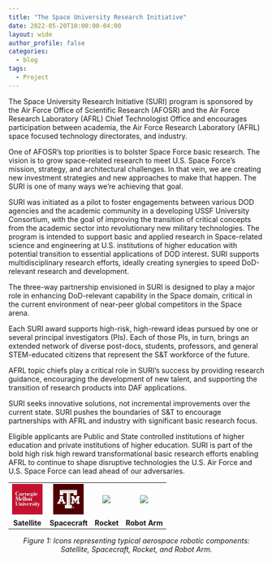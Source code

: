 ```yaml
---
title: "The Space University Research Initiative"
date: 2022-05-20T10:00:00-04:00
layout: wide
author_profile: false
categories:
  - blog
tags:
  - Project
---
```

The Space University Research Initiative (SURI) program is sponsored by the Air Force Office of Scientific Research (AFOSR) and the Air Force Research Laboratory (AFRL) Chief Technologist Office and encourages participation between academia, the Air Force Research Laboratory (AFRL) space focused technology directorates, and industry.

One of AFOSR’s top priorities is to bolster Space Force basic research. The vision is to grow space-related research to meet U.S. Space Force’s mission, strategy, and architectural challenges. In that vein, we are creating new investment strategies and new approaches to make that happen. The SURI is one of many ways we’re achieving that goal.

SURI was initiated as a pilot to foster engagements between various DOD agencies and the academic community in a developing USSF University Consortium, with the goal of improving the transition of critical concepts from the academic sector into revolutionary new military technologies. The program is intended to support basic and applied research in Space-related science and engineering at U.S. institutions of higher education with potential transition to essential applications of DOD interest. SURI supports multidisciplinary research efforts, ideally creating synergies to speed DoD-relevant research and development.

The three-way partnership envisioned in SURI is designed to play a major role in enhancing DoD-relevant capability in the Space domain, critical in the current environment of near-peer global competitors in the Space arena.

Each SURI award supports high-risk, high-reward ideas pursued by one or several principal investigators (PIs). Each of those PIs, in turn, brings an extended network of diverse post-docs, students, professors, and general STEM-educated citizens that represent the S&T workforce of the future.

AFRL topic chiefs play a critical role in SURI’s success by providing research guidance, encouraging the development of new talent, and supporting the transition of research products into DAF applications.

SURI seeks innovative solutions, not incremental improvements over the current state. SURI pushes the boundaries of S&T to encourage partnerships with AFRL and industry with significant basic research focus.

Eligible applicants are Public and State controlled institutions of higher education and private institutions of higher education.
SURI is part of the bold high risk high reward transformational basic research efforts enabling AFRL to continue to shape disruptive technologies the U.S. Air Force and U.S. Space Force can lead ahead of our adversaries.

<table align="center">
  <tr>
    <td align="center"><img src="https://github.com/JackTony123/picx-images-hosting/raw/master/cmu.1hsfb47577.webp" width="60px"></td>
    <td align="center"><img src="https://github.com/JackTony123/picx-images-hosting/raw/master/tamu.5j4epid1rn.webp" width="60px"></td>
    <td align="center"><img src="icon3.png" width="60px"></td>
    <td align="center"><img src="icon4.png" width="60px"></td>
  </tr>
  <tr>
    <td align="center"><strong>Satellite</strong></td>
    <td align="center"><strong>Spacecraft</strong></td>
    <td align="center"><strong>Rocket</strong></td>
    <td align="center"><strong>Robot Arm</strong></td>
  </tr>
</table>

<p align="center"><em>Figure 1: Icons representing typical aerospace robotic components: Satellite, Spacecraft, Rocket, and Robot Arm.</em></p>
